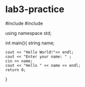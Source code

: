# lab3-practice

#include <iostream>
#include<string>

using namespace std;

int main(){
    string name;

    cout << "Hello World!"<< endl;
    cout << "Enter your name: " ;
    cin >> name;
    cout << "Hello " << name << endl;
    return 0;
}
